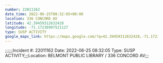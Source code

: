 ```yaml
---
number: 22011162
date_time: 2022-06-25T08:32:05+00:00
location: 336 CONCORD AV
latitude: 42.39459312632428
longitude: -71.17236997521127
type: SUSP ACTIVITY
google_maps_link: https://maps.google.com/?q=42.39459312632428,-71.17236997521127
---
```


;;;;;;Incident #: 22011162  Date: 2022-06-25 08:32:05   Type: SUSP ACTIVITY;;;Location: BELMONT PUBLIC LIBRARY / 336 CONCORD AV;;;
